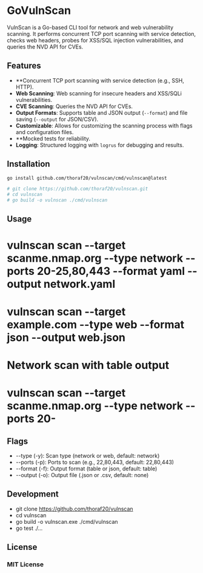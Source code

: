 # GoVulnScan

VulnScan is a Go-based CLI tool for network and web vulnerability scanning. It performs concurrent TCP port scanning with service detection, checks web headers, probes for XSS/SQL injection vulnerabilities, and queries the NVD API for CVEs.

## Features
- **Concurrent TCP port scanning with service detection (e.g., SSH, HTTP).
- **Web Scanning**: Web scanning for insecure headers and XSS/SQLi vulnerabilities.
- **CVE Scanning**: Queries the NVD API for CVEs.
- **Output Formats**: Supports table and JSON output (`--format`) and file saving (`--output` for JSON/CSV).
- **Customizable**: Allows for customizing the scanning process with flags and configuration files.
- **Mocked tests for reliability.
- **Logging**: Structured logging with `logrus` for debugging and results.

## Installation
```bash
go install github.com/thoraf20/vulnscan/cmd/vulnscan@latest

# git clone https://github.com/thoraf20/vulnscan.git
# cd vulnscan
# go build -o vulnscan ./cmd/vulnscan
```
## Usage
# vulnscan scan --target scanme.nmap.org --type network --ports 20-25,80,443 --format yaml --output network.yaml
# vulnscan scan --target example.com --type web --format json --output web.json
# Network scan with table output
# vulnscan scan --target scanme.nmap.org --type network --ports 20-

## Flags
- --type (-y): Scan type (network or web, default: network)
- --ports (-p): Ports to scan (e.g., 22,80,443, default: 22,80,443)
- --format (-f): Output format (table or json, default: table)
- --output (-o): Output file (.json or .csv, default: none)

## Development
- git clone https://github.com/thoraf20/vulnscan
- cd vulnscan
- go build -o vulnscan.exe ./cmd/vulnscan
- go test ./...


## License
### MIT License
